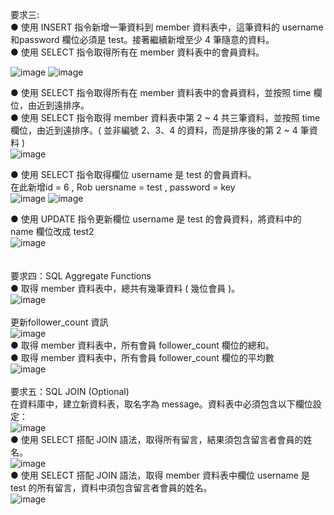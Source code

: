 要求三:<br/>
● 使用 INSERT 指令新增一筆資料到 member 資料表中，這筆資料的 username 和password 欄位必須是 test。接著繼續新增至少 4 筆隨意的資料。<br/>
● 使用 SELECT 指令取得所有在 member 資料表中的會員資料。<br/>


![image](https://user-images.githubusercontent.com/94062367/150899881-b05d1ef5-1955-4f35-97fd-2dd9ff79184c.png)
![image](https://user-images.githubusercontent.com/94062367/150899931-0c962859-1e6c-430b-a76b-3421701e21d2.png)


● 使用 SELECT 指令取得所有在 member 資料表中的會員資料，並按照 time 欄位，由近到遠排序。<br/>
● 使用 SELECT 指令取得 member 資料表中第 2 ~ 4 共三筆資料，並按照 time 欄位，由近到遠排序。( 並非編號 2、3、4 的資料，而是排序後的第 2 ~ 4 筆資料 )<br/>
![image](https://user-images.githubusercontent.com/94062367/150937026-77be029b-3116-44b2-bbf6-c81d5c709718.png)


● 使用 SELECT 指令取得欄位 username 是 test 的會員資料。<br/>
在此新增id = 6 , Rob uersname = test , password = key<br/>
![image](https://user-images.githubusercontent.com/94062367/150900649-4ee114b6-ae4a-45d3-ae3b-2a48206d55bd.png)
![image](https://user-images.githubusercontent.com/94062367/150900675-fa355cfa-917b-4ce5-8c6d-9dd5a316256a.png)

● 使用 UPDATE 指令更新欄位 username 是 test 的會員資料，將資料中的 name 欄位改成 test2<br/>
![image](https://user-images.githubusercontent.com/94062367/150901085-e5f68cfd-ff4a-47b9-93ad-c6799ce03c73.png)
<br/>
<br/>
<br/>
要求四：SQL Aggregate Functions<br/>
● 取得 member 資料表中，總共有幾筆資料 ( 幾位會員 )。<br/>
![image](https://user-images.githubusercontent.com/94062367/150902163-7f386291-6bd2-4da1-9ca0-6d2745f2c5ed.png)
<br/>
<br/>
更新follower_count 資訊<br/>
![image](https://user-images.githubusercontent.com/94062367/150903216-b2d110a8-df6c-457d-aefd-9868e99238f2.png)
<br/>
● 取得 member 資料表中，所有會員 follower_count 欄位的總和。<br/>
● 取得 member 資料表中，所有會員 follower_count 欄位的平均數<br/>
![image](https://user-images.githubusercontent.com/94062367/150903537-d235a372-aee2-4602-ba69-3e82fb085c0e.png)
<br/>
<br/>
要求五：SQL JOIN (Optional)<br/>
在資料庫中，建立新資料表，取名字為 message。資料表中必須包含以下欄位設定：<br/>
![image](https://user-images.githubusercontent.com/94062367/150906499-44150ce3-a806-49d5-8ac9-d0cdc84704f0.png)
<br/>
● 使用 SELECT 搭配 JOIN 語法，取得所有留言，結果須包含留言者會員的姓名。<br/>
![image](https://user-images.githubusercontent.com/94062367/150914959-d2417387-96da-48c8-8215-15cb2ee0cc5a.png)
<br/>
● 使用 SELECT 搭配 JOIN 語法，取得 member 資料表中欄位 username 是 test 的所有留言，資料中須包含留言者會員的姓名。<br/>
![image](https://user-images.githubusercontent.com/94062367/150915896-3301dc87-e0c7-4637-b77f-6736c3a86df9.png)



